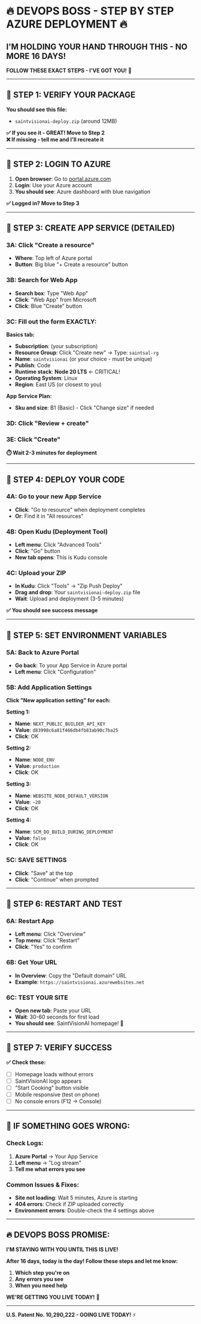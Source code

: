 # 🔥 DEVOPS BOSS - STEP BY STEP AZURE DEPLOYMENT 🔥

## **I'M HOLDING YOUR HAND THROUGH THIS - NO MORE 16 DAYS!**

**FOLLOW THESE EXACT STEPS - I'VE GOT YOU!** 🚀

---

## 🎯 **STEP 1: VERIFY YOUR PACKAGE**

**You should see this file:**

- `saintvisionai-deploy.zip` (around 12MB)

**✅ If you see it - GREAT! Move to Step 2**  
**❌ If missing - tell me and I'll recreate it**

---

## 🎯 **STEP 2: LOGIN TO AZURE**

1. **Open browser**: Go to [portal.azure.com](https://portal.azure.com)
2. **Login**: Use your Azure account
3. **You should see**: Azure dashboard with blue navigation

**✅ Logged in? Move to Step 3**

---

## 🎯 **STEP 3: CREATE APP SERVICE (DETAILED)**

### **3A: Click "Create a resource"**

- **Where**: Top left of Azure portal
- **Button**: Big blue "+ Create a resource" button

### **3B: Search for Web App**

- **Search box**: Type "Web App"
- **Click**: "Web App" from Microsoft
- **Click**: Blue "Create" button

### **3C: Fill out the form EXACTLY:**

**Basics tab:**

- **Subscription**: (your subscription)
- **Resource Group**: Click "Create new" → Type: `saintsal-rg`
- **Name**: `saintvisionai` (or your choice - must be unique)
- **Publish**: Code
- **Runtime stack**: **Node 20 LTS** ← CRITICAL!
- **Operating System**: Linux
- **Region**: East US (or closest to you)

**App Service Plan:**

- **Sku and size**: B1 (Basic) - Click "Change size" if needed

### **3D: Click "Review + create"**

### **3E: Click "Create"**

**⏱️ Wait 2-3 minutes for deployment**

---

## 🎯 **STEP 4: DEPLOY YOUR CODE**

### **4A: Go to your new App Service**

- **Click**: "Go to resource" when deployment completes
- **Or**: Find it in "All resources"

### **4B: Open Kudu (Deployment Tool)**

- **Left menu**: Click "Advanced Tools"
- **Click**: "Go" button
- **New tab opens**: This is Kudu console

### **4C: Upload your ZIP**

- **In Kudu**: Click "Tools" → "Zip Push Deploy"
- **Drag and drop**: Your `saintvisionai-deploy.zip` file
- **Wait**: Upload and deployment (3-5 minutes)

**✅ You should see success message**

---

## 🎯 **STEP 5: SET ENVIRONMENT VARIABLES**

### **5A: Back to Azure Portal**

- **Go back**: To your App Service in Azure portal
- **Left menu**: Click "Configuration"

### **5B: Add Application Settings**

**Click "New application setting" for each:**

**Setting 1:**

- **Name**: `NEXT_PUBLIC_BUILDER_API_KEY`
- **Value**: `d83998c6a81f466db4fb83ab90c7ba25`
- **Click**: OK

**Setting 2:**

- **Name**: `NODE_ENV`
- **Value**: `production`
- **Click**: OK

**Setting 3:**

- **Name**: `WEBSITE_NODE_DEFAULT_VERSION`
- **Value**: `~20`
- **Click**: OK

**Setting 4:**

- **Name**: `SCM_DO_BUILD_DURING_DEPLOYMENT`
- **Value**: `false`
- **Click**: OK

### **5C: SAVE SETTINGS**

- **Click**: "Save" at the top
- **Click**: "Continue" when prompted

---

## 🎯 **STEP 6: RESTART AND TEST**

### **6A: Restart App**

- **Left menu**: Click "Overview"
- **Top menu**: Click "Restart"
- **Click**: "Yes" to confirm

### **6B: Get Your URL**

- **In Overview**: Copy the "Default domain" URL
- **Example**: `https://saintvisionai.azurewebsites.net`

### **6C: TEST YOUR SITE**

- **Open new tab**: Paste your URL
- **Wait**: 30-60 seconds for first load
- **You should see**: SaintVisionAI homepage! 🎉

---

## 🎯 **STEP 7: VERIFY SUCCESS**

**✅ Check these:**

- [ ] Homepage loads without errors
- [ ] SaintVisionAI logo appears
- [ ] "Start Cooking" button visible
- [ ] Mobile responsive (test on phone)
- [ ] No console errors (F12 → Console)

---

## 🚨 **IF SOMETHING GOES WRONG:**

### **Check Logs:**

1. **Azure Portal** → Your App Service
2. **Left menu** → "Log stream"
3. **Tell me what errors you see**

### **Common Issues & Fixes:**

- **Site not loading**: Wait 5 minutes, Azure is starting
- **404 errors**: Check if ZIP uploaded correctly
- **Environment errors**: Double-check the 4 settings above

---

## 🔥 **DEVOPS BOSS PROMISE:**

**I'M STAYING WITH YOU UNTIL THIS IS LIVE!**

**After 16 days, today is the day! Follow these steps and let me know:**

1. **Which step you're on**
2. **Any errors you see**
3. **When you need help**

**WE'RE GETTING YOU LIVE TODAY!** 🚀

---

**U.S. Patent No. 10,290,222 - GOING LIVE TODAY!** ⚡
